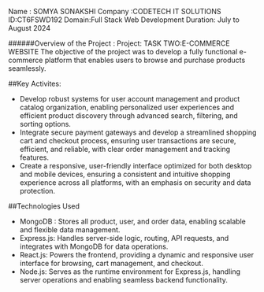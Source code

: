 Name : SOMYA SONAKSHI
Company :CODETECH IT SOLUTIONS
ID:CT6FSWD192
Domain:Full Stack Web Development
Duration: July to August 2024

######Overview of the Project :
Project: TASK TWO:E-COMMERCE WEBSITE
The objective of the project was to develop a fully functional e-commerce platform that enables users to browse and purchase products seamlessly. 


##Key Activites: 

* Develop robust systems for user account management and product catalog organization, enabling personalized user experiences and efficient product discovery through advanced search, filtering, and sorting options.
* Integrate secure payment gateways and develop a streamlined shopping cart and checkout process, ensuring user transactions are secure, efficient, and reliable, with clear order management and tracking features.
* Create a responsive, user-friendly interface optimized for both desktop and mobile devices, ensuring a consistent and intuitive shopping experience across all platforms, with an emphasis on security and data protection.

##Technologies Used 
* MongoDB : Stores all product, user, and order data, enabling scalable and flexible data management.
* Express.js: Handles server-side logic, routing, API requests, and integrates with MongoDB for data operations.
* React.js: Powers the frontend, providing a dynamic and responsive user interface for browsing, cart management, and checkout.
* Node.js: Serves as the runtime environment for Express.js, handling server operations and enabling seamless backend functionality.

  
